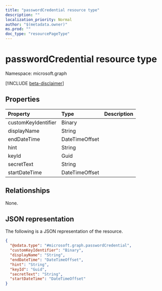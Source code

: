 ```yaml
---
title: "passwordCredential resource type"
description: ""
localization_priority: Normal
author: "$(metadata.owner)"
ms.prod: ""
doc_type: "resourcePageType"
---
```


# passwordCredential resource type

Namespace: microsoft.graph

[!INCLUDE [beta-disclaimer](../../includes/beta-disclaimer.md)]

## Properties

| Property            | Type           | Description |
| :------------------ | :------------- | :---------- |
| customKeyIdentifier | Binary         |             |
| displayName         | String         |             |
| endDateTime         | DateTimeOffset |             |
| hint                | String         |             |
| keyId               | Guid           |             |
| secretText          | String         |             |
| startDateTime       | DateTimeOffset |             |

## Relationships

None.

## JSON representation

The following is a JSON representation of the resource.

<!-- {
  "blockType": "resource",
  "@odata.type": "microsoft.graph.passwordCredential",
}
-->

```json
{
  "@odata.type": "#microsoft.graph.passwordCredential",
  "customKeyIdentifier": "Binary",
  "displayName": "String",
  "endDateTime": "DateTimeOffset",
  "hint": "String",
  "keyId": "Guid",
  "secretText": "String",
  "startDateTime": "DateTimeOffset"
}
```
